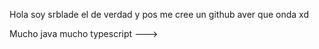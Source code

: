 Hola soy srblade el de verdad y pos me cree un github aver que onda xd

Mucho java mucho typescript
--->
